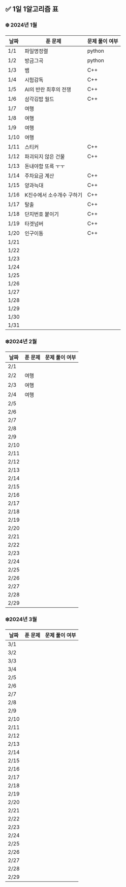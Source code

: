 ## ✅ 1일 1알고리즘 표

### ❄️ 2024년 1월

| 날짜 | 푼 문제                   | 문제 풀이 여부 |
| ---- | ------------------------- | -------------- |
| 1/1  | 파일명정렬                | python         |
| 1/2  | 방금그곡                  | python         |
| 1/3  | 뱀                        | C++            |
| 1/4  | 시험감독                  | C++            |
| 1/5  | AI의 반란 최후의 전쟁     | C++            |
| 1/6  | 삼각김밥 월드             | C++            |
| 1/7  | 여행                      |                |
| 1/8  | 여행                      |                |
| 1/9  | 여행                      |                |
| 1/10 | 여행                      |                |
| 1/11 | 스티커                    | C++            |
| 1/12 | 파괴되지 않은 건물        | C++            |
| 1/13 | 돈내야함 또륵 ㅜㅜ        |                |
| 1/14 | 주차요금 계산             | C++            |
| 1/15 | 양과늑대                  | C++            |
| 1/16 | K진수에서 소수개수 구하기 | C++            |
| 1/17 | 탈출                      | C++            |
| 1/18 | 단지번호 붙이기           | C++            |
| 1/19 | 타겟넘버                  | C++            |
| 1/20 | 인구이동                  | C++            |
| 1/21 |                           |                |
| 1/22 |                           |                |
| 1/23 |                           |                |
| 1/24 |                           |                |
| 1/25 |                           |                |
| 1/26 |                           |                |
| 1/27 |                           |                |
| 1/28 |                           |                |
| 1/29 |                           |                |
| 1/30 |                           |                |
| 1/31 |                           |                |

### ❄️2024년 2월

| 날짜 | 푼 문제 | 문제 풀이 여부 |
| ---- | ------- | -------------- |
| 2/1  |         |                |
| 2/2  | 여행    |                |
| 2/3  | 여행    |                |
| 2/4  | 여행    |                |
| 2/5  |         |                |
| 2/6  |         |                |
| 2/7  |         |                |
| 2/8  |         |                |
| 2/9  |         |                |
| 2/10 |         |                |
| 2/11 |         |                |
| 2/12 |         |                |
| 2/13 |         |                |
| 2/14 |         |                |
| 2/15 |         |                |
| 2/16 |         |                |
| 2/17 |         |                |
| 2/18 |         |                |
| 2/19 |         |                |
| 2/20 |         |                |
| 2/21 |         |                |
| 2/22 |         |                |
| 2/23 |         |                |
| 2/24 |         |                |
| 2/25 |         |                |
| 2/26 |         |                |
| 2/27 |         |                |
| 2/28 |         |                |
| 2/29 |         |                |

### ❄️2024년 3월

| 날짜 | 푼 문제 | 문제 풀이 여부 |
| ---- | ------- | -------------- |
| 3/1  |         |                |
| 3/2  |         |                |
| 3/3  |         |                |
| 3/4  |         |                |
| 2/5  |         |                |
| 2/6  |         |                |
| 2/7  |         |                |
| 2/8  |         |                |
| 2/9  |         |                |
| 2/10 |         |                |
| 2/11 |         |                |
| 2/12 |         |                |
| 2/13 |         |                |
| 2/14 |         |                |
| 2/15 |         |                |
| 2/16 |         |                |
| 2/17 |         |                |
| 2/18 |         |                |
| 2/19 |         |                |
| 2/20 |         |                |
| 2/21 |         |                |
| 2/22 |         |                |
| 2/23 |         |                |
| 2/24 |         |                |
| 2/25 |         |                |
| 2/26 |         |                |
| 2/27 |         |                |
| 2/28 |         |                |
| 2/29 |         |                |
